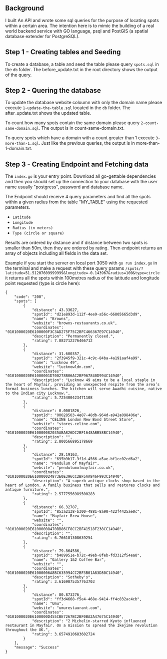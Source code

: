 ## Background

I built An API and wrote some sql queries for the purpose of locating spots within a certain area. The intention here is to mimic the building of a real world backend service with GO language, psql and PostGIS (a spatial database extender for PostgreSQL).

## Step 1 - Creating tables and Seeding

To create a database, a table and seed the table please query `spots.sql` in the `db` folder. The before_update.txt in the root directory shows the output of the query.

## Step 2 - Quering the database

To update the database website coloumn with only the domain name please execute `1-update-the-table.sql` located in the `db` folder. The after_update.txt shows the updated table.

To count how many spots contain the same domain please query `2-count-same-domain.sql`. The output is in count-same-domain.txt.

To query spots which have a domain with a count greater than 1 execute `3-more-than-1.sql`. Just like the previous queries, the output is in more-than-1-domain.txt.

## Step 3 - Creating Endpoint and Fetching data

The `index.go` is your entry point. Download all go-gettable dependencies and then you should set up the connection to your database with the user name usually "postgress", password and database name.

The Endpoint should receive 4 query parameters and find all the spots within a given radius from the table "MY_TABLE" using the requested parameters.

- `Latitude`
- `Longitude`
- `Radius (in meters)`
- `Type (circle or square)`

Results are ordered by distance and if distance between two spots is smaller than 50m, then they are ordered by rating. Then endpoint returns an array of objects including all fields in the data set.

Example if you start the server on local port 3050 with `go run index.go` in the terminal and make a request with these query params `/spots/?latitude=51.51207609999999&longitude=-0.143967&radius=100&type=circle` it returns all the spots within 100metres radius of the latitude and longitude point requested (type is circle here):

```http
{
	"code": "200",
	"spots": [
		{
			"distance": 43.33627,
			"spotId": "d21e893d-112f-4ee9-a56c-66805665d3d9",
			"name": "Browns",
			"website": "browns-restaurants.co.uk",
			"coordinates": "0101000020E6100000F3C3AD275F75C2BFC466367E97C14940",
			"description": "Permanently closed.",
			"rating": 7.882712276466712
		},
		{
			"distance": 31.600357,
			"spotId": "2f3945f9-321c-4c9c-84ba-4a191aaf4a99",
			"name": "Lucknow 49",
			"website": "lucknowldn.com",
			"coordinates": "0101000020E61000001D700278B06AC2BF967840D994C14940",
			"description": "Lucknow 49 aims to be a local staple in the heart of Mayfair, providing an unexpected respite from the area’s formal business lunches. The kitchen will serve Awadhi cuisine, native to the Indian city Lucknow.",
			"rating": 5.725400423471108
		},
		{
			"distance": 0.0001826,
			"spotId": "00028503-4e87-48db-964d-a942a098406e",
			"name": "CELINE London New Bond Street Store",
			"website": "stores.celine.com",
			"coordinates": "0101000020E610000082035ABA826DC2BF1648ABB58BC14940",
			"description": "",
			"rating": 2.800566895178669
		},
		{
			"distance": 28.19163,
			"spotId": "695b9b17-3f1d-4566-a5ae-bf1cc02cd6a2",
			"name": "Pendulum of Mayfair",
			"website": "pendulumofmayfair.co.uk",
			"coordinates": "0101000020E610000024873E0E396CC2BF5AA846F993C14940",
			"description": "A superb antique clocks shop based in the heart of London. A family business that sells and restores clocks and antique furniture.",
			"rating": 2.5777556989500283
		},
		{
			"distance": 66.32787,
			"spotId": "853a2138-b300-4881-8a90-422f4425ae0c",
			"name": "Mayfair Brew House",
			"website": "",
			"coordinates": "0101000020E61000008470BB86CF8CC2BF41518F238CC14940",
			"description": "",
			"rating": 6.766181308639254
		},
		{
			"distance": 79.864586,
			"spotId": "b489951e-b72c-49eb-8feb-fd3312f54ea8",
			"name": "Gallery 1&2 Coffee Bar",
			"website": "",
			"coordinates": "0101000020E61000006A8BC635994CC2BF3B01A83D80C14940",
			"description": "Sotheby's",
			"rating": 3.6169075357763703
		},
		{
			"distance": 80.873276,
			"spotId": "ff3d4668-f5e4-468e-9414-ff4c832ac4cb",
			"name": "Umu",
			"website": "umurestaurant.com",
			"coordinates": "0101000020E6100000D455CBE7267BC2BF0BA2A47675C14940",
			"description": "2 Michelin-starred Kyoto influenced restaurant in Mayfair. On a mission to spread the Ikejime revolution throughout the UK.",
			"rating": 3.6574910683602724
		}
	],
	"message": "Success"
}
```
